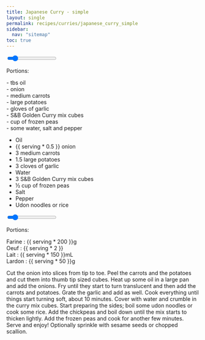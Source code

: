 ```yaml
---
title: Japanese Curry - simple
layout: single
permalink: recipes/curries/japanese_curry_simple
sidebar:
  nav: "sitemap"
toc: true
---
```

<meta name="viewport" content="width=device-width, initial-scale=1">
<style>
.slidecontainer {
  width: 100%;
}

.slider {
  -webkit-appearance: none;
  width: 100%;
  height: 15px;
  border-radius: 5px;
  background: #ffd4d4;
  outline: none;
  opacity: 0.7;
  -webkit-transition: .2s;
  transition: opacity .2s;
}

.slider:hover {
  opacity: 1;
}

.slider::-webkit-slider-thumb {
  -webkit-appearance: none;
  appearance: none;
  width: 25px;
  height: 25px;
  border-radius: 50%;
  background: #b5fff8;
  cursor: pointer;
}

.slider::-moz-range-thumb {
  width: 25px;
  height: 25px;
  border-radius: 50%;
  background: #f2f2f2;
  cursor: pointer;
}



.Recipe-IngredientList {
  // width: 400px;
  // border-radius: 3px;
  // padding: 5px;
  // margin-top: 5px;
}
.Recipe-Ingredient {
  // padding: 5px 0;
}
.Recipe-Ingredient:last-child {
  // border-bottom: none;
}
.Recipe-Ingredient span {
  // font-weight: 600;
}
</style>


<!---
<div>
  <label for="serving">A Number of portions: </label>
  <input type="number" id="servingInput" value="1">
  <button class="js-decreaseService">-</button>
  <button class="js-increaseService">+</button>
-->
<div class="slidecontainer">
  <input type="range" min="1" max="10" value="2" class="slider" id="servingInput">
  <p>Portions: <span id="demo"></span></p>

  <div class="Recipe-IngredientList">
    <div class="Recipe-Ingredient js-recipeIngredient" data-baseValue="1"> - <span></span> tbs oil</div>
    <div class="Recipe-Ingredient js-recipeIngredient" data-baseValue="1"> - <span></span> onion</div>
    <div class="Recipe-Ingredient js-recipeIngredient" data-baseValue="3"> - <span></span> medium carrots</div>
    <div class="Recipe-Ingredient js-recipeIngredient" data-baseValue="1.5"> - <span></span> large potatoes</div>
    <div class="Recipe-Ingredient js-recipeIngredient" data-baseValue="3"> - <span></span> gloves of garlic</div>
    <div class="Recipe-Ingredient js-recipeIngredient" data-baseValue="3"> - <span></span> S&B Golden Curry mix cubes</div>
    <div class="Recipe-Ingredient js-recipeIngredient" data-baseValue="0.5"> - <span></span> cup of frozen peas</div>
    <div class="Recipe-Ingredient js-recipeIngredient"> - some water, salt and pepper</div>
  </div>
</div>

- Oil
- <span>{{ serving * 0.5 }}</span> onion
- 3 medium carrots
- 1.5 large potatoes
- 3 cloves of garlic
- Water
- 3 S&B Golden Curry mix cubes
- ½ cup of frozen peas
- Salt
- Pepper
- Udon noodles or rice

<!-- https://codepen.io/Erilan/pen/qQWpqa -->
<script src="https://cdnjs.cloudflare.com/ajax/libs/jquery/3.3.1/jquery.min.js"></script>

<div class="slidecontainer">
  <input type="range" min="1" max="10" value="2" class="slider" id="myRange">
  <p>Portions: <span id="demo"></span></p>
</div>

<script>
var slider = document.getElementById("myRange");

var output = document.getElementById("demo");
output.innerHTML = slider.value;
slider.oninput = function() {output.innerHTML = this.value;}
var multiply = document.getElementById("multiply");
multiply.innerHTML = slider.value;
slider.oninput = function() {multiply.innerHTML = this.value;}
new Vue({
  el: '#Vue',
  data() {
    return {
      serving.innerHTML = this.value
    }
  }
})
</script>
<div id="Vue">
  <div class="Recipe-IngredientList">
    <div class="Recipe-Ingredient">Farine : <span>{{ serving * 200 }}</span>g</div>
    <div class="Recipe-Ingredient">Oeuf : <span>{{ serving * 2 }}</span></div>
    <div class="Recipe-Ingredient">Lait : <span>{{ serving * 150 }}</span>mL</div>
    <div class="Recipe-Ingredient">Lardon : <span>{{ serving * 50 }}</span>g</div>
  </div>
</div>



Cut the onion into slices from tip to toe. Peel the carrots and the potatoes and cut 
them into thumb tip sized cubes. Heat up some oil in a large pan and add the onions. 
Fry until they start to turn translucent and then add the carrots and potatoes. 
Grate the garlic and add as well. Cook everything until things start turning soft, 
about 10 minutes. Cover with water and crumble in the curry mix cubes. Start preparing 
the sides; boil some udon noodles or cook some rice. Add the chickpeas and boil down 
until the mix starts to thicken lightly. Add the frozen peas and cook for another 
few minutes. Serve and enjoy! Optionally sprinkle with sesame seeds or chopped scallion.
